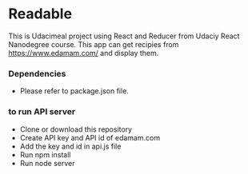 # Readable

This is Udacimeal project using React and Reducer from Udaciy React Nanodegree course. This app can get recipies from https://www.edamam.com/ and display them. 

### Dependencies
- Please refer to package.json file. 

### to run API server
  - Clone or download this repository 
  - Create API key and API id of edamam.com
  - Add the key and id in api.js file
  - Run  npm install
  - Run  node server
  



  
